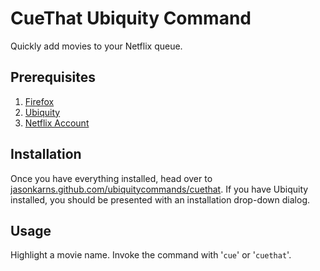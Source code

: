 CueThat Ubiquity Command
========================

Quickly add movies to your Netflix queue.

Prerequisites
-------------

1. [Firefox](http://getfirefox.com/ "Get Firefox")
2. [Ubiquity](https://addons.mozilla.org/en-US/firefox/addon/9527 "Get Ubiquity")
3. [Netflix Account](http://netflix.com/ "Sign up for Netflix")

Installation
------------

Once you have everything installed, head over to [jasonkarns.github.com/ubiquitycommands/cuethat](http://jasonkarns.github.com/ubiquitycommands/cuethat). If you have Ubiquity installed, you should be presented with an installation drop-down dialog.

Usage
-----

Highlight a movie name. Invoke the command with '`cue`' or '`cuethat`'.
